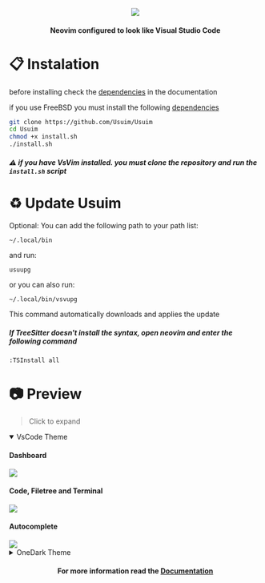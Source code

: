 <p align="center">
  <img src="https://user-images.githubusercontent.com/59105868/147696668-8b35cba4-f27e-4cad-b901-6757a93d1ba8.png" />
</p>
<h4 align="center">Neovim configured to look like Visual Studio Code</h1>

# :clipboard: Instalation
before installing check the [dependencies](https://github.com/SrWither/VsVim/blob/main/docs/dependencies.md#general) in the documentation

if you use FreeBSD you must install the following [dependencies](https://github.com/SrWither/VsVim/blob/main/docs/dependencies.md#freebsd)
```sh
git clone https://github.com/Usuim/Usuim
cd Usuim
chmod +x install.sh
./install.sh
```
##### :warning: if you have VsVim installed. you must clone the repository and run the `install.sh` script

# :recycle: Update Usuim
Optional: You can add the following path to your path list:
```
~/.local/bin
``` 
and run:
```sh
usuupg
```
or you can also run:
```
~/.local/bin/vsvupg
```
This command automatically downloads and applies the update

##### If TreeSitter doesn't install the syntax, open neovim and enter the following command
```
:TSInstall all
```

# :camera: Preview

> Click to expand

<details open>
  <summary>VsCode Theme</summary>

  #### Dashboard
   <kbd>
    <img src="https://user-images.githubusercontent.com/59105868/167044841-5c700fc0-d7f4-4829-8e16-87349248b518.png">
  </kbd>

  #### Code, Filetree and Terminal
   <kbd>
    <img src="https://user-images.githubusercontent.com/59105868/167045068-57c16958-dfe3-4b5d-8dcc-0ad8b46f7024.png">
  </kbd>

  #### Autocomplete
   <kbd>
    <img src="https://user-images.githubusercontent.com/59105868/167045230-9b647787-6b50-4477-b3d2-a4aebc14fd0a.png">
  </kbd>

</details>

<details>
  <summary>OneDark Theme</summary>

  #### Dashboard
   <kbd>
    <img src="https://user-images.githubusercontent.com/59105868/167044828-a1cea735-4039-4aa7-8fc6-067edc9a9803.png">
  </kbd>

  #### Code, Filetree and Terminal
   <kbd>
    <img src="https://user-images.githubusercontent.com/59105868/167045057-802c4715-171b-422a-8496-6e205f785d5f.png">
  </kbd>

  #### Autocomplete
   <kbd>
    <img src="https://user-images.githubusercontent.com/59105868/167045243-1cab2673-8278-4b75-8dc0-557275823db2.png">
  </kbd>

</details>

<h4 align="center">
  For more information read the <a href="https://github.com/SrWither/VsVim/tree/main/docs#blue_book-index">Documentation</a>
</h4>
